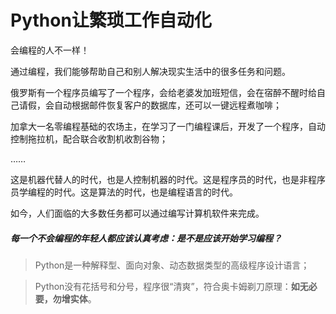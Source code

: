 # Python让繁琐工作自动化

会编程的人不一样！

通过编程，我们能够帮助自己和别人解决现实生活中的很多任务和问题。

俄罗斯有一个程序员编写了一个程序，会给老婆发加班短信，会在宿醉不醒时给自己请假，会自动根据邮件恢复客户的数据库，还可以一键远程煮咖啡；

加拿大一名零编程基础的农场主，在学习了一门编程课后，开发了一个程序，自动控制拖拉机，配合联合收割机收割谷物；

……

这是机器代替人的时代，也是人控制机器的时代。这是程序员的时代，也是非程序员学编程的时代。这是算法的时代，也是编程语言的时代。

如今，人们面临的大多数任务都可以通过编写计算机软件来完成。
##### 每一个不会编程的年轻人都应该认真考虑：是不是应该开始学习编程？

> Python是一种解释型、面向对象、动态数据类型的高级程序设计语言；

> Python没有花括号和分号，程序很“清爽”，符合奥卡姆剃刀原理：**如无必要，勿增实体**。
